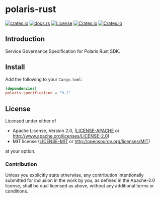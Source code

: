 # polaris-rust

[![crates.io](https://img.shields.io/crates/v/polaris-specification.svg)](https://crates.io/crates/polaris-specification)
[![docs.rs](https://docs.rs/polaris-specification/badge.svg)](https://docs.rs/polaris-specification/)
[![License](https://img.shields.io/crates/l/polaris-specification)](LICENSE-APACHE)
[![Crates.io](https://img.shields.io/crates/v/polaris-specification)](https://crates.io/crates/polaris-specification)
[![Crates.io](https://img.shields.io/crates/d/polaris-specification)](https://crates.io/crates/polaris-specification)

## Introduction
Service Governance Specification for Polaris Rust SDK.

## Install
Add the following to your `Cargo.toml`: 
```toml 
[dependencies]
polaris-specification = "0.1"
```

## License
Licensed under either of

* Apache License, Version 2.0, ([LICENSE-APACHE](LICENSE-APACHE) or http://www.apache.org/licenses/LICENSE-2.0)
* MIT license ([LICENSE-MIT](LICENSE-MIT) or http://opensource.org/licenses/MIT)

at your option.

### Contribution

Unless you explicitly state otherwise, any contribution intentionally submitted for inclusion in the work by you, as defined in the Apache-2.0 license, shall be dual licensed as above, without any additional terms or conditions.
